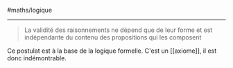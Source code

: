 #maths/logique

----
> La validité des raisonnements ne dépend que de leur forme et est indépendante du contenu des propositions qui les composent

Ce postulat est à la base de la logique formelle.
C'est un [[axiome]], il est donc indémontrable.

